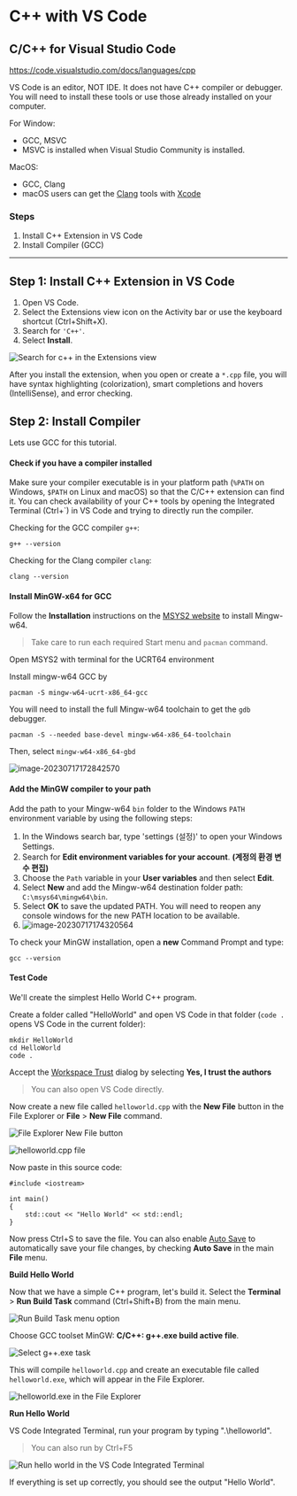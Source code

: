 # C++ with VS Code

## C/C++ for Visual Studio Code

https://code.visualstudio.com/docs/languages/cpp

VS Code is an editor, NOT IDE. It does not have C++ compiler or debugger. You will need to install these tools or use those already installed on your computer.

For Window:

* GCC, MSVC
* MSVC is installed when Visual Studio Community is installed.

MacOS:

* GCC, Clang
* macOS users can get the [Clang](https://wikipedia.org/wiki/Clang) tools with [Xcode](https://developer.apple.com/xcode/)

### Steps

1. Install C++ Extension in VS Code
2. Install Compiler (GCC)

***

## Step 1: Install C++ Extension in VS Code

1. Open VS Code.
2. Select the Extensions view icon on the Activity bar or use the keyboard shortcut (Ctrl+Shift+X).
3. Search for `'C++'`.
4. Select **Install**.

![Search for c++ in the Extensions view](https://code.visualstudio.com/assets/docs/languages/cpp/search-cpp-extension.png)

After you install the extension, when you open or create a `*.cpp` file, you will have syntax highlighting (colorization), smart completions and hovers (IntelliSense), and error checking.

## Step 2: Install Compiler

Lets use GCC for this tutorial.

#### Check if you have a compiler installed

Make sure your compiler executable is in your platform path (`%PATH` on Windows, `$PATH` on Linux and macOS) so that the C/C++ extension can find it. You can check availability of your C++ tools by opening the Integrated Terminal (Ctrl+\`) in VS Code and trying to directly run the compiler.

Checking for the GCC compiler `g++`:

```
g++ --version
```

Checking for the Clang compiler `clang`:

```
clang --version
```

#### Install MinGW-x64 for GCC

Follow the **Installation** instructions on the [MSYS2 website](https://www.msys2.org/) to install Mingw-w64.

> Take care to run each required Start menu and `pacman` command.

Open MSYS2 with terminal for the UCRT64 environment

Install mingw-w64 GCC by

`pacman -S mingw-w64-ucrt-x86_64-gcc`

You will need to install the full Mingw-w64 toolchain to get the `gdb` debugger.

`pacman -S --needed base-devel mingw-w64-x86_64-toolchain`

Then, select `mingw-w64-x86_64-gbd`

![image-20230717172842570](https://c/Users/ykkim/AppData/Roaming/Typora/typora-user-images/image-20230717172842570.png)

#### Add the MinGW compiler to your path

Add the path to your Mingw-w64 `bin` folder to the Windows `PATH` environment variable by using the following steps:

1. In the Windows search bar, type 'settings (설정)' to open your Windows Settings.
2. Search for **Edit environment variables for your account**. **(계정의 환경 변수 편집)**
3. Choose the `Path` variable in your **User variables** and then select **Edit**.
4. Select **New** and add the Mingw-w64 destination folder path: `C:\msys64\mingw64\bin`.
5. Select **OK** to save the updated PATH. You will need to reopen any console windows for the new PATH location to be available.
6. ![image-20230717174320564](https://c/Users/ykkim/AppData/Roaming/Typora/typora-user-images/image-20230717174320564.png)

To check your MinGW installation, open a **new** Command Prompt and type:

```
gcc --version
```

#### Test Code

We'll create the simplest Hello World C++ program.

Create a folder called "HelloWorld" and open VS Code in that folder (`code .` opens VS Code in the current folder):

```
mkdir HelloWorld
cd HelloWorld
code .
```

Accept the [Workspace Trust](https://code.visualstudio.com/docs/editor/workspace-trust) dialog by selecting **Yes, I trust the authors**

> You can also open VS Code directly.

Now create a new file called `helloworld.cpp` with the **New File** button in the File Explorer or **File** > **New File** command.

![File Explorer New File button](https://code.visualstudio.com/assets/docs/languages/cpp/new-file.png)

![helloworld.cpp file](https://code.visualstudio.com/assets/docs/languages/cpp/hello-world-cpp.png)

Now paste in this source code:

```
#include <iostream>

int main()
{
    std::cout << "Hello World" << std::endl;
}
```

Now press Ctrl+S to save the file. You can also enable [Auto Save](https://code.visualstudio.com/docs/editor/codebasics#\_save-auto-save) to automatically save your file changes, by checking **Auto Save** in the main **File** menu.

**Build Hello World**

Now that we have a simple C++ program, let's build it. Select the **Terminal** > **Run Build Task** command (Ctrl+Shift+B) from the main menu.

![Run Build Task menu option](https://code.visualstudio.com/assets/docs/languages/cpp/run-build-task.png)

Choose GCC toolset MinGW: **C/C++: g++.exe build active file**.

![Select g++.exe task](https://code.visualstudio.com/assets/docs/languages/cpp/gpp-build-task-msys64.png)

This will compile `helloworld.cpp` and create an executable file called `helloworld.exe`, which will appear in the File Explorer.

![helloworld.exe in the File Explorer](https://code.visualstudio.com/assets/docs/languages/cpp/hello-world-exe.png)

**Run Hello World**

VS Code Integrated Terminal, run your program by typing ".\helloworld".

> You can also run by Ctrl+F5

![Run hello world in the VS Code Integrated Terminal](https://code.visualstudio.com/assets/docs/languages/cpp/run-hello-world.png)

If everything is set up correctly, you should see the output "Hello World".
